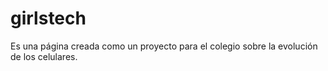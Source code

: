 # girlstech
Es una página creada como un proyecto para el colegio sobre la evolución de los celulares.
